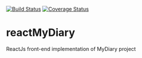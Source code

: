 [![Build Status](https://travis-ci.org/kampkelly/reactMyDiary.svg?branch=chore/162288974/write-tests)](https://travis-ci.org/kampkelly/reactMyDiary) [![Coverage Status](https://coveralls.io/repos/github/kampkelly/reactMyDiary/badge.svg?branch=chore/162288974/write-tests)](https://coveralls.io/github/kampkelly/reactMyDiary?branch=chore/162288974/write-tests)
# reactMyDiary
ReactJs front-end implementation of MyDiary project
